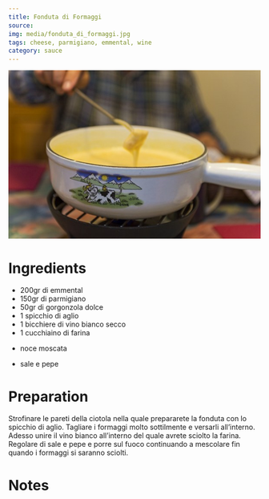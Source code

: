 ```yaml
---
title: Fonduta di Formaggi
source: 
img: media/fonduta_di_formaggi.jpg
tags: cheese, parmigiano, emmental, wine
category: sauce
---
```


![Fonduta di Formaggi](media/fonduta_di_formaggi.jpg)

Ingredients
===========

* 200gr di emmental
* 150gr di parmigiano
* 50gr di gorgonzola dolce
* 1 spicchio di aglio
* 1 bicchiere di vino bianco secco
* 1 cucchiaino di farina
+ noce moscata
* sale e pepe

Preparation
===========

Strofinare le pareti della ciotola nella quale prepararete la fonduta con lo spicchio di aglio. Tagliare i formaggi molto sottilmente e versarli all’interno. Adesso unire il vino bianco all’interno del quale avrete sciolto la farina. Regolare di sale e pepe e porre sul fuoco continuando a mescolare fin quando i formaggi si saranno sciolti.

Notes
=====

